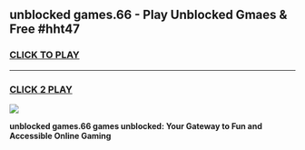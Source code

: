 
## unblocked games.66 - Play Unblocked Gmaes & Free #hht47
<h3>
<a href="https://news.freeplayer.one?title=unblocked_games.66&ref=03M">CLICK TO PLAY</a></h3>
<hr>

<h3>
<a href="https://news.freeplayer.one?title=unblocked_games.66&ref=03M">CLICK 2 PLAY</a>
  
</h3>

<a href="https://news.freeplayer.one?title=unblocked_games.66&ref=03M"><img src="https://clearcache.store/games.png"></a>


**unblocked games.66 games unblocked: Your Gateway to Fun and Accessible Online Gaming**
